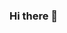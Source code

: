 ### Hi there 👋

<!--
**andybolank/andybolank** is a ✨ _special_ ✨ repository because its `README.md` (this file) appears on your GitHub profile.

Here are some ideas to get you started:

- 🔭 I’m currently working on PT. Blue Bird Group
- 🌱 I’m currently learning Computer Technical Support & Programming
- 👯 I’m looking to collaborate on make a programming project
- 🤔 I’m looking for help with master of programming
- 💬 Ask me about ...
- 📫 How to reach me: at my email on andybolank.ab@gmail.com
- 😄 Pronouns: ...
- ⚡ Fun fact: ...
-->
